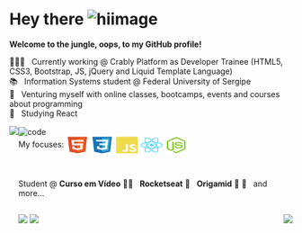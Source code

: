 <h1>Hey there <img alt="hiimage" width="40" src="https://media.giphy.com/media/f4DmXx6APMvCWkvx9t/giphy.gif"></h1>

<p><b>Welcome to the jungle, oops, to my GitHub profile!</b></p>

👩🏻‍💻 &nbsp; Currently working @ Crably Platform as Developer Trainee (HTML5, CSS3, Bootstrap, JS, jQuery and Liquid Template Language) 
<br/>📚 &nbsp; Information Systems student @ Federal University of Sergipe
<br/>🚀 &nbsp; Venturing myself with online classes, bootcamps, events and courses about programming
<br/>🌱 &nbsp; Studying React

<div>
 <img align="center" alt="code" height="200em" width="200em" src="https://media.giphy.com/media/4XXo8A7CIW1lZGgdhm/giphy.gif">
 <img align="left" height="180em" src="https://github-readme-stats.vercel.app/api/top-langs/?username=oliveiralecca&layout=compact&langs_count=7&theme=omni"/>
</div>

<div style="display: inline_block">
 <span>My focuses:</span>
 <img align="center" alt="HTML" height="30" width="40" src="https://raw.githubusercontent.com/devicons/devicon/master/icons/html5/html5-original.svg">
 <img align="center" alt="CSS" height="30" width="40" src="https://raw.githubusercontent.com/devicons/devicon/master/icons/css3/css3-original.svg">
 <img align="center" alt="JS" height="30" width="40" src="https://raw.githubusercontent.com/devicons/devicon/master/icons/javascript/javascript-plain.svg">
 <img align="center" alt="React" height="30" width="40" src="https://raw.githubusercontent.com/devicons/devicon/master/icons/react/react-original.svg"> 
 <img align="center" alt="Nodejs" height="30" width="40" src="https://raw.githubusercontent.com/devicons/devicon/master/icons/nodejs/nodejs-original.svg">
</div>

<br/><p>Student @ <b>Curso em Vídeo</b> 🖖🏻 &nbsp; <b>Rocketseat</b> 🚀 &nbsp; <b>Origamid</b> 🐺 💜 &nbsp; and more...</p>

##

<div>
 <a href="https://www.linkedin.com/in/oliveiralecca" target="_blank"><img src="https://img.shields.io/badge/-LinkedIn-%230077B5?style=for-the-badge&logo=linkedin&logoColor=white"></a> 
 <a href="mailto:oliveiraslc@yahoo.com.br"><img src="https://img.shields.io/badge/-email-%23333?style=for-the-badge&logo=gmail&logoColor=white"></a>
 <img align="right" height="28" src="http://ForTheBadge.com/images/badges/built-with-love.svg"> 
</div>
